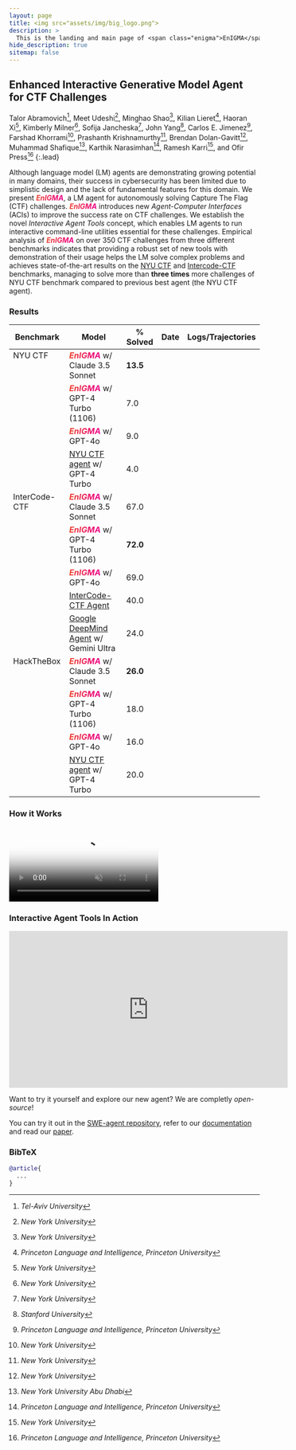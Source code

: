 ```yaml
---
layout: page
title: <img src="assets/img/big_logo.png">
description: >
  This is the landing and main page of <span class="enigma">EnIGMA</span>
hide_description: true
sitemap: false
---
```


<style type="text/css">
.no-zebra-table td{
    background-color: var(--gray-bg) !important;
}

/* Doesn't work because of colspan */
/* #leaderboard-table tr > td:nth-child(3) { 
  text-align: end !important; 
} */


tr.separator-row {
    border-bottom: 2px solid var(--border-color) !important;
}

td.top-align {
    vertical-align: top; 
}

.enigma {
  background: linear-gradient(to right, #ec412b, #ec008c); 
  -webkit-text-fill-color: transparent; 
  -webkit-background-clip: text; 
  font-weight: bold;
  font-style: italic;
}
</style>

## Enhanced Interactive Generative Model Agent for CTF Challenges 

Talor Abramovich[^1], Meet Udeshi[^2], Minghao Shao[^2], Kilian Lieret[^3], Haoran Xi[^2], Kimberly Milner[^2], Sofija
Jancheska[^2], John Yang[^4], Carlos E. Jimenez[^3], Farshad Khorrami[^2], Prashanth Krishnamurthy[^2], Brendan
Dolan-Gavitt[^2], Muhammad Shafique[^5], Karthik Narasimhan[^3], Ramesh Karri[^2], and Ofir Press[^3]
{:.lead}

[^1]: *Tel-Aviv University*
[^2]: *New York University*
[^3]: *Princeton Language and Intelligence, Princeton University*
[^4]: *Stanford University*
[^5]: *New York University Abu Dhabi*

Although language model (LM) agents are demonstrating growing potential in many domains, their success in cybersecurity has been limited due to simplistic design and the lack of fundamental features for this domain. We present <span class="enigma">EnIGMA</span>, a LM agent for autonomously solving Capture The Flag (CTF) challenges. <span class="enigma">EnIGMA</span> introduces new *Agent-Computer Interfaces* (ACIs) to  improve the success rate on CTF challenges. We establish the novel *Interactive Agent Tools* concept, which enables LM agents to run interactive command-line utilities essential for these challenges. Empirical analysis of <span class="enigma">EnIGMA</span> on over 350 CTF challenges from three different benchmarks indicates that providing a robust set of new tools with demonstration of their usage helps the LM solve complex problems and achieves state-of-the-art results on the [NYU CTF](https://arxiv.org/abs/2406.05590) and [Intercode-CTF](https://openreview.net/pdf?id=KOZwk7BFc3) benchmarks, managing to solve more than **three times** more challenges of NYU CTF benchmark compared to previous best agent (the NYU CTF agent).

### Results

<table class="no-zebra-table" id="leaderboard-table"><thead>
  <tr>
    <th>Benchmark</th>
    <th>Model</th>
    <th>% Solved</th>
    <th>Date</th>
    <th>Logs/Trajectories</th>
  </tr></thead>
<tbody>
  <tr>
    <td rowspan="4" class="top-align">NYU CTF</td>
    <td><span class="enigma">EnIGMA</span> w/ Claude 3.5 Sonnet</td>
    <td><strong>13.5</strong></td>
    <td></td>
    <td></td>
  </tr>
  <tr>
    <td><span class="enigma">EnIGMA</span> w/ GPT-4 Turbo (1106)</td>
    <td>7.0</td>
    <td></td>
    <td></td>
  </tr>
  <tr>
    <td><span class="enigma">EnIGMA</span> w/ GPT-4o</td>
    <td>9.0</td>
    <td></td>
    <td></td>
  </tr>
  <tr class="separator-row">
    <td><a href="https://arxiv.org/abs/2406.05590">NYU CTF agent</a> w/ GPT-4 Turbo</td>
    <td>4.0</td>
    <td></td>
    <td></td>
  </tr>
  <tr>
    <td rowspan="5" class="top-align">InterCode-CTF</td>
    <td><span class="enigma">EnIGMA</span> w/ Claude 3.5 Sonnet</td>
    <td>67.0</td>
    <td></td>
    <td></td>
  </tr>
  <tr>
    <td><span class="enigma">EnIGMA</span> w/ GPT-4 Turbo (1106)</td>
    <td><strong>72.0</strong></td>
    <td></td>
    <td></td>
  </tr>
  <tr>
    <td><span class="enigma">EnIGMA</span> w/ GPT-4o</td>
    <td>69.0</td>
    <td></td>
    <td></td>
  </tr>
  <tr>
    <td><a href="https://openreview.net/pdf?id=KOZwk7BFc3">InterCode-CTF Agent</a></td>
    <td>40.0</td>
    <td></td>
    <td></td>
  </tr>
  <tr class="separator-row">
    <td><a href="https://arxiv.org/abs/2403.13793">Google DeepMind Agent</a> w/ Gemini Ultra</td>
    <td>24.0</td>
    <td></td>
    <td></td>
  </tr>
  <tr>
    <td rowspan="4" class="top-align">HackTheBox</td>
    <td><span class="enigma">EnIGMA</span> w/ Claude 3.5 Sonnet</td>
    <td><strong>26.0</strong></td>
    <td></td>
    <td></td>
  </tr>
  <tr>
    <td><span class="enigma">EnIGMA</span> w/ GPT-4 Turbo (1106)</td>
    <td>18.0</td>
    <td></td>
    <td></td>
  </tr>
  <tr>
    <td><span class="enigma">EnIGMA</span> w/ GPT-4o</td>
    <td>16.0</td>
    <td></td>
    <td></td>
  </tr>
  <tr>
    <td><a href="https://arxiv.org/abs/2406.05590">NYU CTF agent</a> w/ GPT-4 Turbo</td>
    <td>20.0</td>
    <td></td>
    <td></td>
  </tr>
</tbody></table>


### How it Works

<video controls preload="none" poster="/assets/img/Enigma Figure1.png" autoplay muted>
    <source src="/assets/video/enigma_fig1_medium.mov" type="video/mp4">
</video>
<!-- ![figure1](/assets/img/<span class="enigma">EnIGMA</span>%20Figure1.png) -->

### Interactive Agent Tools In Action

<iframe width="560" height="315" src="https://www.youtube.com/embed/IJxqOsNFiCc?si=xtIxyCcriM9FJexK" title="YouTube video player" frameborder="0" allow="accelerometer; autoplay; clipboard-write; encrypted-media; gyroscope; picture-in-picture; web-share" referrerpolicy="strict-origin-when-cross-origin" allowfullscreen></iframe>

Want to try it yourself and explore our new agent? We are completly *open-source*! 

You can try it out in the [SWE-agent repository](https://github.com/princeton-nlp/SWE-agent), refer to our [documentation](https://princeton-nlp.github.io/SWE-agent/) and read our [paper](/assets/paper.pdf).


### BibTeX

~~~BibTeX
@article{
  ...
}
~~~
